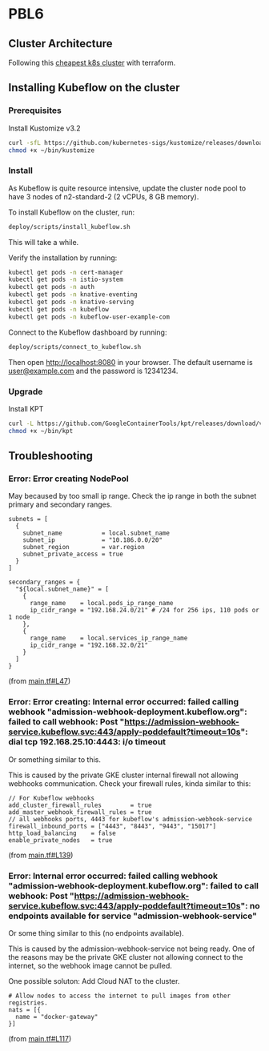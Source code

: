 # PBL6

## Cluster Architecture

Following this [cheapest k8s cluster](https://redmaple.tech/blogs/affordable-kubernetes-for-personal-projects/) with terraform.

## Installing Kubeflow on the cluster

### Prerequisites

Install Kustomize v3.2

  ```bash
  curl -sfL https://github.com/kubernetes-sigs/kustomize/releases/download/v3.2.0/kustomize_3.2.0_linux_amd64 -o ~/bin/kustomize
  chmod +x ~/bin/kustomize
  ```

### Install

As Kubeflow is quite resource intensive, update the cluster node pool to have 3 nodes of n2-standard-2 (2 vCPUs, 8 GB memory).

To install Kubeflow on the cluster, run:
  
  ```bash
  deploy/scripts/install_kubeflow.sh
  ```

This will take a while.

Verify the installation by running:

  ```bash
  kubectl get pods -n cert-manager
  kubectl get pods -n istio-system
  kubectl get pods -n auth
  kubectl get pods -n knative-eventing
  kubectl get pods -n knative-serving
  kubectl get pods -n kubeflow
  kubectl get pods -n kubeflow-user-example-com
  ```

Connect to the Kubeflow dashboard by running:

  ```bash
  deploy/scripts/connect_to_kubeflow.sh
  ```

Then open <http://localhost:8080> in your browser. The default username is user@example.com and the password is 12341234.

### Upgrade

Install KPT

  ```bash
  curl -L https://github.com/GoogleContainerTools/kpt/releases/download/v1.0.0-beta.21/kpt_linux_amd64 -o ~/bin/kpt
  chmod +x ~/bin/kpt
  ```

## Troubleshooting

### Error: Error creating NodePool

May becaused by too small ip range.
Check the ip range in both the subnet primary and secondary ranges.

  ```code
  subnets = [
    {
      subnet_name           = local.subnet_name
      subnet_ip             = "10.186.0.0/20"
      subnet_region         = var.region
      subnet_private_access = true
    }
  ]

  secondary_ranges = {
    "${local.subnet_name}" = [
      {
        range_name    = local.pods_ip_range_name
        ip_cidr_range = "192.168.24.0/21" # /24 for 256 ips, 110 pods or 1 node
      },
      {
        range_name    = local.services_ip_range_name
        ip_cidr_range = "192.168.32.0/21"
      }
    ]
  }
  ```

(from [main.tf#L47](./deploy/terraform/main.tf#L47))

### Error: Error creating: Internal error occurred: failed calling webhook "admission-webhook-deployment.kubeflow.org": failed to call webhook: Post "https://admission-webhook-service.kubeflow.svc:443/apply-poddefault?timeout=10s": dial tcp 192.168.25.10:4443: i/o timeout

Or something similar to this.

This is caused by the private GKE cluster internal firewall not allowing webhooks communication.
Check your firewall rules, kinda similar to this:
  
  ```code
  // For Kubeflow webhooks
  add_cluster_firewall_rules        = true
  add_master_webhook_firewall_rules = true
  // all webhooks ports, 4443 for kubeflow's admission-webhook-service
  firewall_inbound_ports = ["4443", "8443", "9443", "15017"]
  http_load_balancing    = false
  enable_private_nodes   = true
  ```

(from [main.tf#L139](./deploy/terraform/main.tf#L139))

### Error: Internal error occurred: failed calling webhook "admission-webhook-deployment.kubeflow.org": failed to call webhook: Post "https://admission-webhook-service.kubeflow.svc:443/apply-poddefault?timeout=10s": no endpoints available for service "admission-webhook-service"

Or some thing similar to this (no endpoints available).

This is caused by the admission-webhook-service not being ready. One of the reasons may be the private GKE cluster not allowing connect to the internet, so the webhook image cannot be pulled.

One possible soluton: Add Cloud NAT to the cluster.

  ```code
  # Allow nodes to access the internet to pull images from other registries.
  nats = [{
    name = "docker-gateway"
  }]
  ```

(from [main.tf#L117](./deploy/terraform/main.tf#L117))
